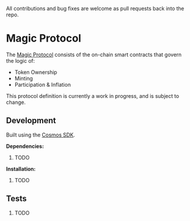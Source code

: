 All contributions and bug fixes are welcome as pull requests back into the repo.

# Magic Protocol

The [Magic Protocol](https://github.com/magic-network/magic-protocol/blob/replatform-cosmos/protocol.md) consists of the on-chain smart contracts that govern the logic of:

* Token Ownership
* Minting
* Participation & Inflation

This protocol definition is currently a work in progress, and is subject to change.  

## Development

Built using the [Cosmos SDK](https://github.com/cosmos/cosmos-sdk).

**Dependencies:**

1. TODO

**Installation:**

1. TODO

## Tests

1. TODO
